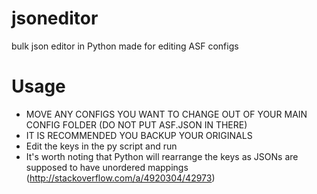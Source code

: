 # jsoneditor
bulk json editor in Python made for editing ASF configs

# Usage
* MOVE ANY CONFIGS YOU WANT TO CHANGE OUT OF YOUR MAIN CONFIG FOLDER (DO NOT PUT ASF.JSON IN THERE)
* IT IS RECOMMENDED YOU BACKUP YOUR ORIGINALS
* Edit the keys in the py script and run  
* It's worth noting that Python will rearrange the keys as JSONs are supposed to have unordered mappings (http://stackoverflow.com/a/4920304/42973)
